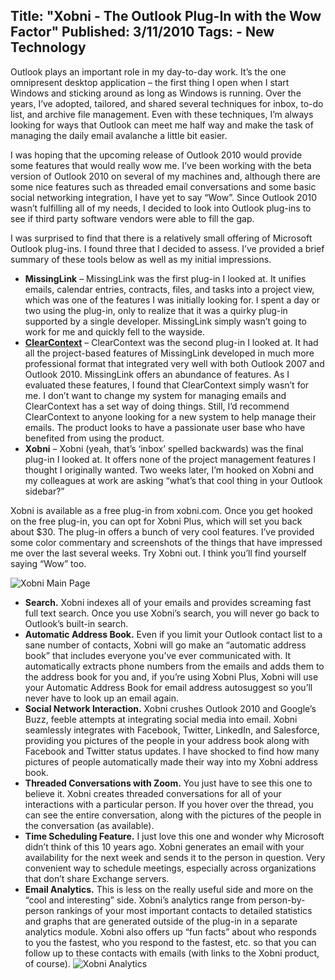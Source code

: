 Title: "Xobni - The Outlook Plug-In with the Wow Factor"
Published: 3/11/2010
Tags:
    - New Technology
---
Outlook plays an important role in my day-to-day work. It’s the one omnipresent desktop application – the first thing I open when I start Windows and sticking around as long as Windows is running. Over the years, I’ve adopted, tailored, and shared several techniques for inbox, to-do list, and archive file management. Even with these techniques, I’m always looking for ways that Outlook can meet me half way and make the task of managing the daily email avalanche a little bit easier.

I was hoping that the upcoming release of Outlook 2010 would provide some features that would really wow me. I’ve been working with the beta version of Outlook 2010 on several of my machines and, although there are some nice features such as threaded email conversations and some basic social networking integration, I have yet to say “Wow”. Since Outlook 2010 wasn’t fulfilling all of my needs, I decided to look into Outlook plug-ins to see if third party software vendors were able to fill the gap.

I was surprised to find that there is a relatively small offering of Microsoft Outlook plug-ins. I found three that I decided to assess. I’ve provided a brief summary of these tools below as well as my initial impressions.

* **MissingLink** – MissingLink was the first plug-in I looked at. It unifies emails, calendar entries, contracts, files, and tasks into a project view, which was one of the features I was initially looking for. I spent a day or two using the plug-in, only to realize that it was a quirky plug-in supported by a single developer. MissingLink simply wasn’t going to work for me and quickly fell to the wayside.
* [**ClearContext**](https://www.clearcontext.com/) – ClearContext was the second plug-in I looked at. It had all the project-based features of MissingLink developed in much more professional format that integrated very well with both Outlook 2007 and Outlook 2010. MissingLink offers an abundance of features. As I evaluated these features, I found that ClearContext simply wasn’t for me. I don’t want to change my system for managing emails and ClearContext has a set way of doing things. Still, I’d recommend ClearContext to anyone looking for a new system to help manage their emails. The product looks to have a passionate user base who have benefited from using the product.
* **Xobni** – Xobni (yeah, that’s ‘inbox’ spelled backwards) was the final plug-in I looked at. It offers none of the project management features I thought I originally wanted. Two weeks later, I’m hooked on Xobni and my colleagues at work are asking “what’s that cool thing in your Outlook sidebar?”

Xobni is available as a free plug-in from xobni.com. Once you get hooked on the free plug-in, you can opt for Xobni Plus, which will set you back about $30. The plug-in offers a bunch of very cool features. I’ve provided some color commentary and screenshots of the things that have impressed me over the last several weeks. Try Xobni out. I think you’ll find yourself saying “Wow” too.

![Xobni Main Page](https://s3.amazonaws.com/s3.beckshome.com/20100310-Xobni-Main.png)

* **Search.** Xobni indexes all of your emails and provides screaming fast full text search. Once you use Xobni’s search, you will never go back to Outlook’s built-in search.
* **Automatic Address Book.** Even if you limit your Outlook contact list to a sane number of contacts, Xobni will go make an “automatic address book” that includes everyone you’ve ever communicated with. It automatically extracts phone numbers from the emails and adds them to the address book for you and, if you’re using Xobni Plus, Xobni will use your Automatic Address Book for email address autosuggest so you’ll never have to look up an email again.
* **Social Network Interaction.** Xobni crushes Outlook 2010 and Google’s Buzz, feeble attempts at integrating social media into email. Xobni seamlessly integrates with Facebook, Twitter, LinkedIn, and Salesforce, providing you pictures of the people in your address book along with Facebook and Twitter status updates. I have shocked to find how many pictures of people automatically made their way into my Xobni address book.
* **Threaded Conversations with Zoom.** You just have to see this one to believe it. Xobni creates threaded conversations for all of your interactions with a particular person. If you hover over the thread, you can see the entire conversation, along with the pictures of the people in the conversation (as available).
* **Time Scheduling Feature.** I just love this one and wonder why Microsoft didn’t think of this 10 years ago. Xobni generates an email with your availability for the next week and sends it to the person in question. Very convenient way to schedule meetings, especially across organizations that don’t share Exchange servers.
* **Email Analytics.** This is less on the really useful side and more on the “cool and interesting” side. Xobni’s analytics range from person-by-person rankings of your most important contacts to detailed statistics and graphs that are generated outside of the plug-in in a separate analytics module. Xobni  also offers up “fun facts” about who responds to you the fastest, who you respond to the fastest, etc. so that you can follow up to these contacts with emails (with links to the Xobni product, of course).
![Xobni Analytics](https://s3.amazonaws.com/s3.beckshome.com/20100310-Xobni-Analytics.png)